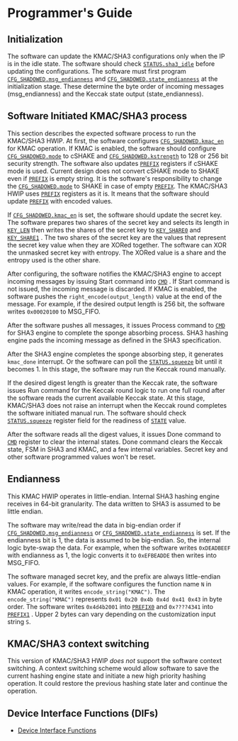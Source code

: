 # Programmer's Guide

## Initialization

The software can update the KMAC/SHA3 configurations only when the IP is in the idle state.
The software should check [`STATUS.sha3_idle`](registers.md#status) before updating the configurations.
The software must first program [`CFG_SHADOWED.msg_endianness`](registers.md#cfg_shadowed) and [`CFG_SHADOWED.state_endianness`](registers.md#cfg_shadowed) at the initialization stage.
These determine the byte order of incoming messages (msg_endianness) and the Keccak state output (state_endianness).

## Software Initiated KMAC/SHA3 process

This section describes the expected software process to run the KMAC/SHA3 HWIP.
At first, the software configures [`CFG_SHADOWED.kmac_en`](registers.md#cfg_shadowed) for KMAC operation.
If KMAC is enabled, the software should configure [`CFG_SHADOWED.mode`](registers.md#cfg_shadowed) to cSHAKE and [`CFG_SHADOWED.kstrength`](registers.md#cfg_shadowed) to 128 or 256 bit security strength.
The software also updates [`PREFIX`](registers.md#prefix) registers if cSHAKE mode is used.
Current design does not convert cSHAKE mode to SHAKE even if [`PREFIX`](registers.md#prefix) is empty string.
It is the software's responsibility to change the [`CFG_SHADOWED.mode`](registers.md#cfg_shadowed) to SHAKE in case of empty [`PREFIX`](registers.md#prefix).
The KMAC/SHA3 HWIP uses [`PREFIX`](registers.md#prefix) registers as it is.
It means that the software should update [`PREFIX`](registers.md#prefix) with encoded values.

If [`CFG_SHADOWED.kmac_en`](registers.md#cfg_shadowed) is set, the software should update the secret key.
The software prepares two shares of the secret key and selects its length in [`KEY_LEN`](registers.md#key_len) then writes the shares of the secret key to [`KEY_SHARE0`](registers.md#key_share0) and [`KEY_SHARE1`](registers.md#key_share1) .
The two shares of the secret key are the values that represent the secret key value when they are XORed together.
The software can XOR the unmasked secret key with entropy.
The XORed value is a share and the entropy used is the other share.

After configuring, the software notifies the KMAC/SHA3 engine to accept incoming messages by issuing Start command into [`CMD`](registers.md#cmd) .
If Start command is not issued, the incoming message is discarded.
If KMAC is enabled, the software pushes the `right_encode(output_length)` value at the end of the message.
For example, if the desired output length is 256 bit, the software writes `0x00020100` to MSG_FIFO.

After the software pushes all messages, it issues Process command to [`CMD`](registers.md#cmd) for SHA3 engine to complete the sponge absorbing process.
SHA3 hashing engine pads the incoming message as defined in the SHA3 specification.

After the SHA3 engine completes the sponge absorbing step, it generates `kmac_done` interrupt.
Or the software can poll the [`STATUS.squeeze`](registers.md#status) bit until it becomes 1.
In this stage, the software may run the Keccak round manually.

If the desired digest length is greater than the Keccak rate, the software issues Run command for the Keccak round logic to run one full round after the software reads the current available Keccak state.
At this stage, KMAC/SHA3 does not raise an interrupt when the Keccak round completes the software initiated manual run.
The software should check [`STATUS.squeeze`](registers.md#status) register field for the readiness of [`STATE`](registers.md#state) value.

After the software reads all the digest values, it issues Done command to [`CMD`](registers.md#cmd) register to clear the internal states.
Done command clears the Keccak state, FSM in SHA3 and KMAC, and a few internal variables.
Secret key and other software programmed values won't be reset.


## Endianness

This KMAC HWIP operates in little-endian.
Internal SHA3 hashing engine receives in 64-bit granularity.
The data written to SHA3 is assumed to be little endian.

The software may write/read the data in big-endian order if [`CFG_SHADOWED.msg_endianness`](registers.md#cfg_shadowed) or [`CFG_SHADOWED.state_endianness`](registers.md#cfg_shadowed) is set.
If the endianness bit is 1, the data is assumed to be big-endian.
So, the internal logic byte-swap the data.
For example, when the software writes `0xDEADBEEF` with endianness as 1, the logic converts it to `0xEFBEADDE` then writes into MSG_FIFO.

The software managed secret key, and the prefix are always little-endian values.
For example, if the software configures the function name `N` in KMAC operation, it writes `encode_string("KMAC")`.
The `encode_string("KMAC")` represents `0x01 0x20 0x4b 0x4d 0x41 0x43` in byte order.
The software writes `0x4d4b2001` into [`PREFIX0`](registers.md#prefix) and `0x????4341` into [`PREFIX1`](registers.md#prefix) .
Upper 2 bytes can vary depending on the customization input string `S`.

## KMAC/SHA3 context switching

This version of KMAC/SHA3 HWIP _does not_ support the software context switching.
A context switching scheme would allow software to save the current hashing engine state and initiate a new high priority hashing operation.
It could restore the previous hashing state later and continue the operation.

## Device Interface Functions (DIFs)

- [Device Interface Functions](../../../../sw/device/lib/dif/dif_kmac.h)

